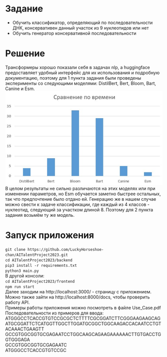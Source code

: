 # Задание
- Обучить классификатор, определяющий по последовательности ДНК, консервативен данный участок из 9 нуклеотидов или нет  
- Обучить генератор консервативной последовательности  
# Решение
Трансформеры хорошо показали себя в задачах nlp, а huggingface предоставляет удобный интерфейс для их использования и подробную документацию, поэтому для 1 пункта задания были проведены эксперименты со следующими моделями: DistilBert, Bert, Bloom, Bart, Canine и Esm.  
![alt text](https://github.com/LuckyHorseshoe-chan/AITalentProject2023/blob/main/imgs/time_comparison.jpg)
В целом результаты не сильно различаются на этих моделях или при изменении параметров, но Esm обучается заметно быстрее остальных, так что предпочтение было отдано ей. Генерацию же в нашем случае можно свести к задаче классификации, где каждый из 4 классов - нуклеотид, следующий за участком длиной 8. Поэтому для 2 пункта задания возьмём ту же модель.  
# Запуск приложения  
`git clone https://github.com/LuckyHorseshoe-chan/AITalentProject2023.git`  
`cd AITalentProject2023/backend`   
`pip3 install -r requirements.txt`  
`python3 main.py`  
В другой консоли:  
`cd AITalentProject2023/frontend`  
`npm run start`  
Далее заходим на http://localhost:3000/ - страницу с приложением. Можно также зайти на http://localhost:8000/docs, чтобы проверить работу API.  
Примеры работы приложения можно посмотреть в файле Use_Case.pdf  
Последовательности из примеров для ввода:  
ATGGGCCTCACCGTGTCCGCGCTCTTTTCGCGGATCTTCGGGAAGAAGCAGATGCGGATTCTCATGGTTGGCTTGGATGCGGCTGGCAAGACCACAATCCTGTACAAACTGAAGTT  
GCCGTGGCGGTGCGAGAATCCTGGCAAGCAGAAGAAAAAACTTGTGACCTGGTGGGAGA  
GCCGTGGCGGTGCGAGAATC  
ATGGGCCTCACCGTGTCCGC  